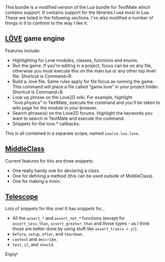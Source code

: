 This bundle is a modified version of the Lua bundle for TextMate which contains support. It contains support for the libraries I use most in Lua. These are listed in the following sections. I've also modified a number of things in it to conform to the way I like it.

## [LÖVE](http://love2d.org) game engine

Features include:

* Highlighting for Love modules, classes, functions and enums.
* Run the game. If you're editing in a project, focus can be on any file, otherwise you must execute this on the main.lua or any other top level file. Shortcut is Command+R.
* Build a .love file. Same rules apply for file focus as running the game. This command will place a file called "game.love" in your project folder. Shortcut is Command+B.
* Look up phrase on the Love2D wiki. For example, highlight "love.physics" in TextMate, execute the command and you'll be taken to wiki page for the module in your browser.
* Search phrase(s) on the Love2D forums. Highlight the keywords you want to search in TextMate and execute the command.
* Snippets for the love.* callbacks.

This is all contained in a separate scope, named `source.lua.love`.

## [MiddleClass](http://github.com/kikito/middleclass)

Current features for this are three snippets:

* One really handy one for declaring a class.
* One for defining a method (this can be used outside of MiddleClass).
* One for making a mixin.

## [Telescope](http://github.com/norman/telescope)

Lots of snippets for this one! It has snippets for...

* All the `assert_*` and `assert_not_*` functions (except for `assert_less_than`, `assert_greater_than` and those types - as I think those are better done by using stuff like `assert_true(x < y)`).
* `before`, `setup`, `after`, and `teardown`.
* `context` and `describe`.
* `test`, `it`, and `should`.

Enjoy!
